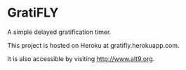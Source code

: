 # GratiFLY
A simple delayed gratification timer.

This project is hosted on Heroku at gratifly.herokuapp.com.

It is also accessible by visiting http://www.alt9.org.
